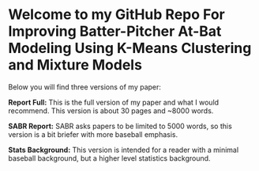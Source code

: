 # Welcome to my GitHub Repo For Improving Batter-Pitcher At-Bat Modeling Using K-Means Clustering and Mixture Models

Below you will find three versions of my paper:

**Report Full:** This is the full version of my paper and what I would recommend. This version is about 30 pages and ~8000 words. 

**SABR Report:** SABR asks papers to be limited to 5000 words, so this version is a bit briefer with more baseball emphasis. 

**Stats Background:**  This version is intended for a reader with a minimal baseball background, but a higher level statistics background. 
